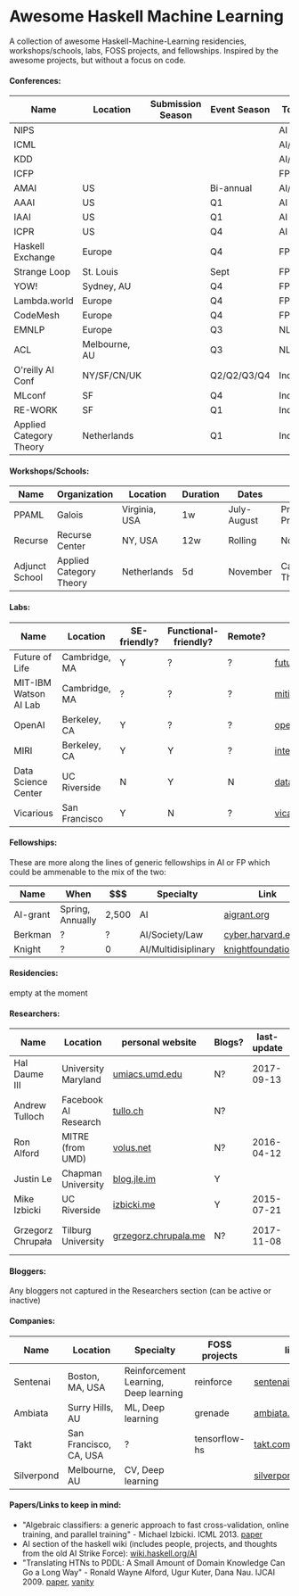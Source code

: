 # Awesome Haskell Machine Learning
A collection of awesome Haskell-Machine-Learning residencies, workshops/schools, labs, FOSS projects, and fellowships. Inspired by the awesome projects, but without a focus on code.

#### Conferences:

| Name                    | Location      | Submission Season | Event Season | Topics   | Latest URL |
|-------------------------|---------------|-------------------|--------------|----------|------------|
| NIPS                    |               |                   |              | AI       | [nips.cc](https://nips.cc/) |
| ICML                    |               |                   |              | AI/ML    | [2017.icml.cc](https://2017.icml.cc/) |
| KDD                     |               |                   |              | AI/ML    | [kdd.org](http://www.kdd.org/) |
| ICFP                    |               |                   |              | FP/DS    | [icfpconference.org](http://www.icfpconference.org/) |
| AMAI                    | US            |                   | Bi-annual    | AI/CT    | [rutcor.rutgers.edu](http://rutcor.rutgers.edu/~amai/) |
| AAAI                    | US            |                   | Q1           | AI       | [aaai.org](https://www.aaai.org/Conferences/AAAI/aaai.php) |
| IAAI                    | US            |                   | Q1           | AI       | [aaai.org](https://www.aaai.org/Conferences/IAAI/iaai.php) |
| ICPR                    | US            |                   | Q4           | AI       | [icpr2016.org](http://www.icpr2016.org/site/) |
| Haskell Exchange        | Europe        |                   | Q4           | FP       | [skillsmatter.com](https://skillsmatter.com/conferences/7276-haskell-exchange-2016) |
| Strange Loop            | St. Louis     |                   | Sept         | FP/All   | [thestrangeloop.com](https://www.thestrangeloop.com/) |
| YOW!                    | Sydney, AU    |                   | Q4           | FP       | [sydney.yowconference.com.au](http://sydney.yowconference.com.au/) |
| Lambda.world            | Europe        |                   | Q4           | FP       | [lambda.world](http://www.lambda.world/) |
| CodeMesh                | Europe        |                   | Q4           | FP       | [codemesh.io](http://www.codemesh.io/) |
| EMNLP                   | Europe        |                   | Q3           | NLP      | [emnlp2017.net](http://emnlp2017.net/) |
| ACL                     | Melbourne, AU |                   | Q3           | NLP      | [wikicfp.com](http://wikicfp.com/cfp/servlet/event.showcfp?eventid=67104&copyownerid=2) |
| O'reilly AI Conf        | NY/SF/CN/UK   |                   | Q2/Q2/Q3/Q4  | Industry | [conferences.oreilly.com](https://conferences.oreilly.com/artificial-intelligence/ai-ny) |
| MLconf                  | SF            |                   | Q4           | Industry | [mlconf.com](http://www.mlconf.com/) |
| RE-WORK                 | SF            |                   | Q1           | Industry | [re-work.co](https://re-work.co/events/machine-intelligence-summit-san-francisco-2017) |
| Applied Category Theory | Netherlands   |                   | Q1           | Industry | [appliedcategorytheory.org](http://www.appliedcategorytheory.org/) |

[perma]: https://perma.cc/BNY6-RGV5
[cs-conf-rank]: http://webdocs.cs.ualberta.ca/~zaiane/htmldocs/ConfRanking.html
[clone-of-rank]: http://dsl.cds.iisc.ac.in/publications/CS_ConfRank.htm

#### Workshops/Schools:

| Name           | Organization            | Location      | Duration | Dates              | Focus                     | Link                                            |
|----------------|-------------------------|---------------|----------|--------------------|---------------------------|-------------------------------------------------|
| PPAML          | Galois                  | Virginia, USA | 1w       | July-August        | Probabilistic Programming | [ppaml.galois.com](http://ppaml.galois.com/wiki/wiki/SummerSchools) |
| Recurse        | Recurse Center          | NY, USA       | 12w      | Rolling            | None                      | [recurse.com](https://www.recurse.com/) |
| Adjunct School | Applied Category Theory | Netherlands   | 5d       | November           | Category Theory           | [appliedcategorytheory.org](http://www.appliedcategorytheory.org/school/) |

#### Labs:

| Name                  | Location      | SE-friendly? | Functional-friendly? | Remote? | Link                                                                             |
|-----------------------|---------------|--------------|----------------------| --------|----------------------------------------------------------------------------------|
| Future of Life        | Cambridge, MA | Y            | ?                    | ?       | [futureoflife.org](https://futureoflife.org/get-involved/) |
| MIT-IBM Watson AI Lab | Cambridge, MA | ?            | ?                    | ?       | [mitibmwatsonailab.mit.edu](http://mitibmwatsonailab.mit.edu/) |
| OpenAI                | Berkeley, CA  | Y            | ?                    | ?       | [openai.com](https://openai.com/) |
| MIRI                  | Berkeley, CA  | Y            | Y                    | ?       | [intelligence.org](https://intelligence.org/2017/04/30/software-engineer-internship-staff-openings/) |
| Data Science Center   | UC Riverside  | N            | Y                    | N       | [datascience.ucr.edu](http://datascience.ucr.edu/) |
| Vicarious             | San Francisco | Y            | N                    | ?       | [vicarious.com](https://www.vicarious.com/) |

<!-- there will be better projects for this somewhere else

#### FOSS Projects:

| Name                      | topics  |link                                          |
|---------------------------|---------|----------------------------------------------|
| chris-taylor/aima-haskell | haskell | https://github.com/chris-taylor/aima-haskell |
| diffusionkinetics/open    | haskell | https://github.com/diffusionkinetics/open    |
| Sentenai/reinforce        | haskell | https://github.com/Sentenai/reinforce        |
| AccelerateHS/accelerate   | haskell | https://github.com/AccelerateHS/accelerate   |
| hakaru-dev/hakaru         | haskell | https://github.com/hakaru-dev/hakaru         |
| adscib/monad-bayes        | haskell | https://github.com/adscib/monad-bayes        |
| OpenCog                   |         | http://opencog.org/                          |
| haskell-ml                | haskell | https://github.com/ajtulloch/haskell-ml      |
| hlearn                    | haskell | https://github.com/mikeizbicki/HLearn        |
| hopfield-networks         | haskell | https://github.com/ajtulloch/hopfield-networks |
| dnngraph                  | haskell | https://github.com/ajtulloch/dnngraph |
| lambdanet                 | haskell | https://github.com/jbarrow/LambdaNet |
| HSvm                      | c++ bindings | https://github.com/paulrzcz/HSvm |

-->

#### Fellowships:

These are more along the lines of generic fellowships in AI or FP which could be ammenable to the mix of the two:

| Name     | When             | $$$   | Specialty           | Link                         |
|----------|------------------|-------|---------------------|------------------------------|
| AI-grant | Spring, Annually | 2,500 | AI                  | [aigrant.org](https://aigrant.org/) |
| Berkman  | ?                | ?     | AI/Society/Law      | [cyber.harvard.edu](https://cyber.harvard.edu/) |
| Knight   | ?                | 0     | AI/Multidisiplinary | [knightfoundation.org](https://knightfoundation.org) |

#### Residencies:

empty at the moment

#### Researchers:

| Name              | Location              | personal website                              | Blogs? | last-update | Other Links           | Source |
|-------------------|-----------------------|-----------------------------------------------|--------|-------------|-----------------------|--------|
| Hal Daume III     | University Maryland   | [umiacs.umd.edu][researchers-site-hd]         | N?     | 2017-09-13  |                       | [SO][researchers-hd-so] |
| Andrew Tulloch    | Facebook AI Research  | [tullo.ch][researchers-site-at]               | N?     |             |                       | [github][researchers-at-gh] |
| Ron Alford        | MITRE (from UMD)      | [volus.net][researchers-site-ra]              | N?     | 2016-04-12  |                       | [haskell-cafe][researchers-ra-hc] |
| Justin Le         | Chapman University    | [blog.jle.im][researchers-site-jl]            | Y      |             |                       | everywhere / backprop |
| Mike Izbicki      | UC Riverside          | [izbicki.me][researchers-site-mi]             | Y      | 2015-07-21  |                       | everywhere / hlearn |
| Grzegorz Chrupała | Tilburg University    | [grzegorz.chrupala.me][researchers-site-gc]   | N?     | 2017-11-08  | [hackage][gc-hackage] | [gitter][researchers-gc-gitter]  |

[researchers-site-hd]:http://www.umiacs.umd.edu/~hal/software.html
[researchers-site-at]:http://tullo.ch/
[researchers-site-ra]:http://www.volus.net/
[researchers-site-jl]:https://blog.jle.im/
[researchers-site-mi]:https://izbicki.me/
[researchers-site-gc]:http://grzegorz.chrupala.me/
[researchers-hd-so]:https://stackoverflow.com/questions/2268885/machine-learning-in-ocaml-or-haskell
[researchers-at-gh]:https://github.com/ajtulloch
[researchers-ra-hc]:https://mail.haskell.org/pipermail/haskell-cafe/2010-May/077343.html
[researchers-gc-hackage]:https://hackage.haskell.org/user/GrzegorzChrupala
[researchers-gc-gitter]:https://gitter.im/dataHaskell/Lobby?at=5a0956d7614889d4757375d1

#### Bloggers:

Any bloggers not captured in the Researchers section (can be active or inactive)

#### Companies:

| Name          | Location               | Specialty                                      | FOSS projects | link                             |
|---------------|------------------------|------------------------------------------------|---------------|----------------------------------|
| Sentenai      | Boston, MA, USA        | Reinforcement Learning, Deep learning          | reinforce     | [sentenai.com](www.sentenai.com) |
| Ambiata       | Surry Hills, AU        | ML, Deep learning                              | grenade       | [ambiata.com](https://ambiata.com/) |
| Takt          | San Francisco, CA, USA | ?                                              | tensorflow-hs | [takt.com](www.takt.com) |
| Silverpond    | Melbourne, AU          | CV, Deep learning                              |               | [silverpond.com.au](http://silverpond.com.au) |

#### Papers/Links to keep in mind:

- "Algebraic classifiers: a generic approach to fast cross-validation, online training, and parallel training" - Michael Izbicki. ICML 2013. [paper](https://izbicki.me/public/papers/icml2013-algebraic-classifiers.pdf)
- AI section of the haskell wiki (includes people, projects, and thoughts from the old AI Strike Force): [wiki.haskell.org/AI](https://wiki.haskell.org/AI)
- "Translating HTNs to PDDL: A Small Amount of Domain Knowledge Can Go a Long Way" - Ronald Wayne Alford, Ugur Kuter, Dana Nau. IJCAI 2009. [paper](https://www.ijcai.org/Proceedings/09/Papers/272.pdf), [vanity](http://www.cs.umd.edu/projects/planning/data/alford09translating/)
